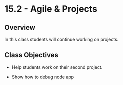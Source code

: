 # 15.2 - Agile & Projects

## Overview

In this class students will continue working on projects.

## Class Objectives

- Help students work on their second project.

- Show how to debug node app
